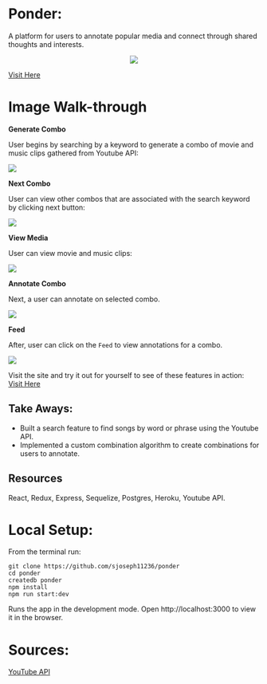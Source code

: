 # Ponder:
  A platform for users to annotate popular media and connect through shared thoughts and interests.
  <p align="center">
    <img src="https://media.giphy.com/media/UU1fbAXFo11pkwfAeC/giphy.gif">  
  </p>


  [Visit Here](https://ponder-ap.herokuapp.com/#/)

# Image Walk-through

**Generate Combo**

User begins by searching by a keyword to generate a combo of movie and music clips gathered from Youtube API:  

<img src="https://media.giphy.com/media/LSRM3UfFrzf4AisqaU/giphy.gif">

**Next Combo**

User can view other combos that are associated with the search keyword by clicking next button:  

<img src="https://media.giphy.com/media/WmjN79LIpqQtoAZggy/giphy.gif">

**View Media**

User can view movie and music clips:  

<img src="https://media.giphy.com/media/LoIxsXRWSDceFAlg2C/giphy.gif">

**Annotate Combo**

Next, a user can annotate on selected combo.

<img src="https://media.giphy.com/media/d88dFwmdnCppVNMpfm/giphy.gif">

**Feed**

After, user can click on the `Feed` to view annotations for a combo. 

<img src="https://media.giphy.com/media/YnTftqFBQFFDBxVeId/giphy.gif">

Visit the site and try it out for yourself to see of these features in action: [Visit Here](https://ponder-ap.herokuapp.com/#/)

## Take Aways: 

- Built a search feature to find songs by word or phrase using the Youtube API.
- Implemented a custom combination algorithm to create combinations for users to annotate.

## Resources
React, Redux, Express, Sequelize, Postgres, Heroku, Youtube API. 

# Local Setup: 
  From the terminal run:

  ``` 
  git clone https://github.com/sjoseph11236/ponder
  cd ponder
  createdb ponder
  npm install
  npm run start:dev
  ```

  Runs the app in the development mode.
  Open http://localhost:3000 to view it in the browser.

# Sources:  
[YouTube API](https://developers.google.com/youtube/v3)